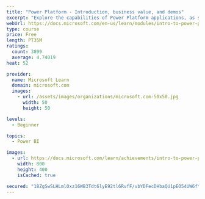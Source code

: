 ```yaml
---
title: "Power Platform - Introduction, business value, and demos"
excerpt: "Explore the capabilities of Power Platform applications, as seen in demonstrations and customer case studies."
webUrl: https://docs.microsoft.com/en-us/learn/modules/intro-to-power-platform-mba/
type: course
price: Free
length: PT35M
ratings:
  count: 3899
  average: 4.74019
heat: 52

provider:
  name: Microsoft Learn
  domain: microsoft.com
  images:
    - url: /assets/images/organizations/microsoft.com-50x50.jpg
      width: 50
      height: 50

levels:
  - Beginner

topics:
  - Power BI

images:
  - url: https://docs.microsoft.com/learn/achievements/intro-to-power-platform-social.png
    width: 800
    height: 400
    isCached: true

secured: "18ZgSwSLHLmlOxz16WB3Tdt6lyE92tl6RvfF/vbYDFecDHbaQU1pEO54UW6fYYkRzZV7TSe0vBvks1ydBzOrBHGnx0KCGF0PDy8TU5cq17HwX8pW292tvt8o6peH271cAFHTlYLPvTOXUWpcdD+PV6W0cYaijkIGUvccSf1YvpxPdTuiXy628h7e9BGoqwOXmKEJ/WVr4R69ctEyN5B8IrqC9s7Nw5KZwxaAm07R7jO9hxEEH6xa0kqWGD7mVpYaWpdREcT2XM4L3rlZg7bWypOE6OqrdAwIxHjq/Af6iDTqW5RCr/ZoG3cdv0MX4kep+l13A0Nxn3bolkXkxHq+wUqmvhIsYZ1f9ozG8vAcl941wJU6POd/Wudlnc/2h/kh1rGEAeAr7o1X8CKzPL2y6KWxACDOrzAXRP6wiBhZ5QY=;M62k4XEk3DGGm25q0IYsGw=="
---
```


